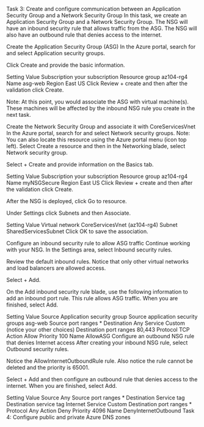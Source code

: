 Task 3: Create and configure communication between an Application Security Group and a Network Security Group
In this task, we create an Application Security Group and a Network Security Group. The NSG will have an inbound security rule that allows traffic from the ASG. The NSG will also have an outbound rule that denies access to the internet.

Create the Application Security Group (ASG)
In the Azure portal, search for and select Application security groups.

Click Create and provide the basic information.

Setting	Value
Subscription	your subscription
Resource group	az104-rg4
Name	asg-web
Region	East US
Click Review + create and then after the validation click Create.

Note: At this point, you would associate the ASG with virtual machine(s). These machines will be affected by the inbound NSG rule you create in the next task.

Create the Network Security Group and associate it with CoreServicesVnet
In the Azure portal, search for and select Network security groups.
Note: You can also locate this resource using the Azure portal menu (icon top left). Select Create a resource and then in the Networking blade, select Network security group.

Select + Create and provide information on the Basics tab.

Setting	Value
Subscription	your subscription
Resource group	az104-rg4
Name	myNSGSecure
Region	East US
Click Review + create and then after the validation click Create.

After the NSG is deployed, click Go to resource.

Under Settings click Subnets and then Associate.

Setting	Value
Virtual network	CoreServicesVnet (az104-rg4)
Subnet	SharedServicesSubnet
Click OK to save the association.

Configure an inbound security rule to allow ASG traffic
Continue working with your NSG. In the Settings area, select Inbound security rules.

Review the default inbound rules. Notice that only other virtual networks and load balancers are allowed access.

Select + Add.

On the Add inbound security rule blade, use the following information to add an inbound port rule. This rule allows ASG traffic. When you are finished, select Add.

Setting	Value
Source	Application security group
Source application security groups	asg-web
Source port ranges	*
Destination	Any
Service	Custom (notice your other choices)
Destination port ranges	80,443
Protocol	TCP
Action	Allow
Priority	100
Name	AllowASG
Configure an outbound NSG rule that denies Internet access
After creating your inbound NSG rule, select Outbound security rules.

Notice the AllowInternetOutboundRule rule. Also notice the rule cannot be deleted and the priority is 65001.

Select + Add and then configure an outbound rule that denies access to the internet. When you are finished, select Add.

Setting	Value
Source	Any
Source port ranges	*
Destination	Service tag
Destination service tag	Internet
Service	Custom
Destination port ranges	*
Protocol	Any
Action	Deny
Priority	4096
Name	DenyInternetOutbound
Task 4: Configure public and private Azure DNS zones
